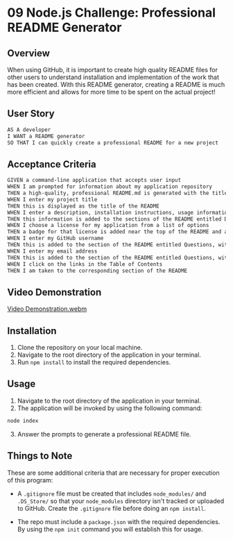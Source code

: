 # 09 Node.js Challenge: Professional README Generator

## Overview

When using GitHub, it is important to create high quality README files for other users to understand installation and implementation of the work that has been created. With this README generator, creating a README is much more efficient and allows for more time to be spent on the actual project!


## User Story

```md
AS A developer
I WANT a README generator
SO THAT I can quickly create a professional README for a new project
```

## Acceptance Criteria

```md
GIVEN a command-line application that accepts user input
WHEN I am prompted for information about my application repository
THEN a high-quality, professional README.md is generated with the title of my project and sections entitled Description, Table of Contents, Installation, Usage, License, Contributing, Tests, and Questions
WHEN I enter my project title
THEN this is displayed as the title of the README
WHEN I enter a description, installation instructions, usage information, contribution guidelines, and test instructions
THEN this information is added to the sections of the README entitled Description, Installation, Usage, Contributing, and Tests
WHEN I choose a license for my application from a list of options
THEN a badge for that license is added near the top of the README and a notice is added to the section of the README entitled License that explains which license the application is covered under
WHEN I enter my GitHub username
THEN this is added to the section of the README entitled Questions, with a link to my GitHub profile
WHEN I enter my email address
THEN this is added to the section of the README entitled Questions, with instructions on how to reach me with additional questions
WHEN I click on the links in the Table of Contents
THEN I am taken to the corresponding section of the README
```

## Video Demonstration
[Video Demonstration.webm](https://user-images.githubusercontent.com/122698773/228424001-39e9bcc9-9496-4827-92e3-34b86ba6e697.webm)


## Installation
1. Clone the repository on your local machine.
2. Navigate to the root directory of the application in your terminal.
3. Run `npm install` to install the required dependencies.

## Usage
1. Navigate to the root directory of the application in your terminal.
2. The application will be invoked by using the following command:

```bash
node index
```

3. Answer the prompts to generate a professional README file.



## Things to Note

These are some additional criteria that are necessary for proper execution of this program:

* A `.gitignore` file must be created that includes `node_modules/` and `.DS_Store/` so that your `node_modules` directory isn't tracked or uploaded to GitHub. Create the `.gitignore` file before doing an `npm install`.

* The repo must include a `package.json` with the required dependencies. By using the `npm init` command you will establish this for usage.





